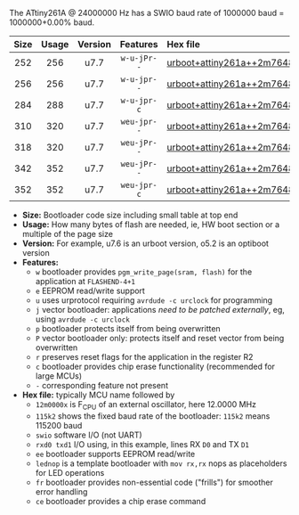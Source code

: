 The ATtiny261A @ 24000000 Hz has a SWIO baud rate of 1000000 baud = 1000000+0.00% baud.

|Size|Usage|Version|Features|Hex file|
|:-:|:-:|:-:|:-:|:--|
|252|256|u7.7|`w-u-jPr--`|[urboot+attiny261a++2m7648x++115k2_swio_rxb0_txb1_lednop.hex](https://raw.githubusercontent.com/stefanrueger/urboot.hex/main/mcus/attiny261a/external_oscillator/fcpu++2m7648_Hz/br++115k2_bps/urboot+attiny261a++2m7648x++115k2_swio_rxb0_txb1_lednop.hex)|
|256|256|u7.7|`w-u-jpr--`|[urboot+attiny261a++2m7648x++115k2_swio_rxb0_txb1_lednop_fr.hex](https://raw.githubusercontent.com/stefanrueger/urboot.hex/main/mcus/attiny261a/external_oscillator/fcpu++2m7648_Hz/br++115k2_bps/urboot+attiny261a++2m7648x++115k2_swio_rxb0_txb1_lednop_fr.hex)|
|284|288|u7.7|`w-u-jpr-c`|[urboot+attiny261a++2m7648x++115k2_swio_rxb0_txb1_lednop_fr_ce.hex](https://raw.githubusercontent.com/stefanrueger/urboot.hex/main/mcus/attiny261a/external_oscillator/fcpu++2m7648_Hz/br++115k2_bps/urboot+attiny261a++2m7648x++115k2_swio_rxb0_txb1_lednop_fr_ce.hex)|
|310|320|u7.7|`weu-jpr--`|[urboot+attiny261a++2m7648x++115k2_swio_rxb0_txb1_ee_lednop.hex](https://raw.githubusercontent.com/stefanrueger/urboot.hex/main/mcus/attiny261a/external_oscillator/fcpu++2m7648_Hz/br++115k2_bps/urboot+attiny261a++2m7648x++115k2_swio_rxb0_txb1_ee_lednop.hex)|
|318|320|u7.7|`weu-jPr--`|[urboot+attiny261a++2m7648x++115k2_swio_rxb0_txb1_ee.hex](https://raw.githubusercontent.com/stefanrueger/urboot.hex/main/mcus/attiny261a/external_oscillator/fcpu++2m7648_Hz/br++115k2_bps/urboot+attiny261a++2m7648x++115k2_swio_rxb0_txb1_ee.hex)|
|342|352|u7.7|`weu-jPr--`|[urboot+attiny261a++2m7648x++115k2_swio_rxb0_txb1_ee_lednop_fr.hex](https://raw.githubusercontent.com/stefanrueger/urboot.hex/main/mcus/attiny261a/external_oscillator/fcpu++2m7648_Hz/br++115k2_bps/urboot+attiny261a++2m7648x++115k2_swio_rxb0_txb1_ee_lednop_fr.hex)|
|352|352|u7.7|`weu-jpr-c`|[urboot+attiny261a++2m7648x++115k2_swio_rxb0_txb1_ee_lednop_fr_ce.hex](https://raw.githubusercontent.com/stefanrueger/urboot.hex/main/mcus/attiny261a/external_oscillator/fcpu++2m7648_Hz/br++115k2_bps/urboot+attiny261a++2m7648x++115k2_swio_rxb0_txb1_ee_lednop_fr_ce.hex)|

- **Size:** Bootloader code size including small table at top end
- **Usage:** How many bytes of flash are needed, ie, HW boot section or a multiple of the page size
- **Version:** For example, u7.6 is an urboot version, o5.2 is an optiboot version
- **Features:**
  + `w` bootloader provides `pgm_write_page(sram, flash)` for the application at `FLASHEND-4+1`
  + `e` EEPROM read/write support
  + `u` uses urprotocol requiring `avrdude -c urclock` for programming
  + `j` vector bootloader: applications *need to be patched externally*, eg, using `avrdude -c urclock`
  + `p` bootloader protects itself from being overwritten
  + `P` vector bootloader only: protects itself and reset vector from being overwritten
  + `r` preserves reset flags for the application in the register R2
  + `c` bootloader provides chip erase functionality (recommended for large MCUs)
  + `-` corresponding feature not present
- **Hex file:** typically MCU name followed by
  + `12m0000x` is F<sub>CPU</sub> of an external oscillator, here 12.0000 MHz
  + `115k2` shows the fixed baud rate of the bootloader: `115k2` means 115200 baud
  + `swio` software I/O (not UART)
  + `rxd0 txd1` I/O using, in this example, lines RX `D0` and TX `D1`
  + `ee` bootloader supports EEPROM read/write
  + `lednop` is a template bootloader with `mov rx,rx` nops as placeholders for LED operations
  + `fr` bootloader provides non-essential code ("frills") for smoother error handling
  + `ce` bootloader provides a chip erase command
